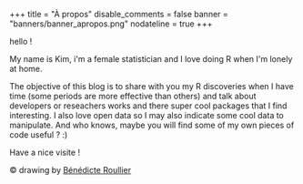 +++
title = "À propos"
disable_comments = false
banner = "banners/banner_apropos.png"
nodateline = true
+++

hello ! 
  
My name is Kim, i'm a female statistician and I love doing R when I'm lonely at home. 
  
The objective of this blog is to share with you my R discoveries when I have time (some periods are more effective than others) and talk about developers or reseachers works and there super cool packages that I find interesting. I also love open data so I may also indicate some cool data to manipulate. And who knows, maybe you will find some of my own pieces of code useful ? :)

Have a nice visite ! 

© drawing by [Bénédicte Roullier](https://twitter.com/roullierb)
  
 

